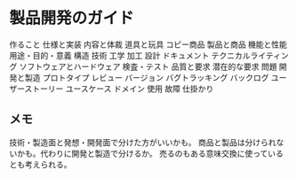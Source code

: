 # 製品開発のガイド

作ること
仕様と実装
内容と体裁
道具と玩具
コピー商品
製品と商品
機能と性能
用途・目的・意義
構造
技術
工学
加工
設計
ドキュメント
テクニカルライティング
ソフトウェアとハードウェア
検査・テスト
品質と要求
潜在的な要求
問題
開発と製造
プロトタイプ
レビュー
バージョン
バグトラッキング
バックログ
ユーザーストーリー
ユースケース
ドメイン
使用
故障
仕掛かり

## メモ

技術・製造面と発想・開発面で分けた方がいいかも。
商品と製品は分けられないかも。代わりに開発と製造で分けるか。
売るのもある意味交換に使っているとも考えられる。
